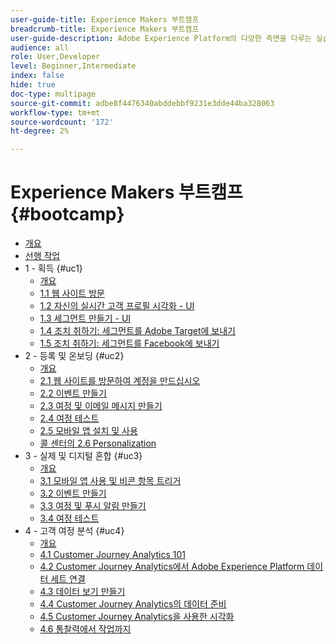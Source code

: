 ```yaml
---
user-guide-title: Experience Makers 부트캠프
breadcrumb-title: Experience Makers 부트캠프
user-guide-description: Adobe Experience Platform의 다양한 측면을 다루는 실습 튜토리얼입니다.
audience: all
role: User,Developer
level: Beginner,Intermediate
index: false
hide: true
doc-type: multipage
source-git-commit: adbe8f4476340abddebbf9231e3dde44ba328063
workflow-type: tm+mt
source-wordcount: '172'
ht-degree: 2%

---
```



# Experience Makers 부트캠프 {#bootcamp}

+ [개요](/help/bootcamp/overview.md)
+ [선행 작업](/help/bootcamp/prework.md)
+ 1 - 획득 {#uc1}
   + [개요](/help/bootcamp/uc/uc1/uc1.md)
   + [1.1 웹 사이트 방문](/help/bootcamp/uc/uc1/ex1.md)
   + [1.2 자신의 실시간 고객 프로필 시각화 - UI](/help/bootcamp/uc/uc1/ex2.md)
   + [1.3 세그먼트 만들기 - UI](/help/bootcamp/uc/uc1/ex3.md)
   + [1.4 조치 취하기: 세그먼트를 Adobe Target에 보내기](/help/bootcamp/uc/uc1/ex4.md)
   + [1.5 조치 취하기: 세그먼트를 Facebook에 보내기](/help/bootcamp/uc/uc1/ex5.md)
+ 2 - 등록 및 온보딩 {#uc2}
   + [개요](/help/bootcamp/uc/uc2/uc2.md)
   + [2.1 웹 사이트를 방문하여 계정을 만드십시오](/help/bootcamp/uc/uc2/ex1.md)
   + [2.2 이벤트 만들기](/help/bootcamp/uc/uc2/ex2.md)
   + [2.3 여정 및 이메일 메시지 만들기](/help/bootcamp/uc/uc2/ex3.md)
   + [2.4 여정 테스트](/help/bootcamp/uc/uc2/ex4.md)
   + [2.5 모바일 앱 설치 및 사용](/help/bootcamp/uc/uc2/ex5.md)
   + [콜 센터의 2.6 Personalization](/help/bootcamp/uc/uc2/ex6.md)
+ 3 - 실제 및 디지털 혼합 {#uc3}
   + [개요](/help/bootcamp/uc/uc3/uc3.md)
   + [3.1 모바일 앱 사용 및 비콘 항목 트리거](/help/bootcamp/uc/uc3/ex1.md)
   + [3.2 이벤트 만들기](/help/bootcamp/uc/uc3/ex2.md)
   + [3.3 여정 및 푸시 알림 만들기](/help/bootcamp/uc/uc3/ex3.md)
   + [3.4 여정 테스트](/help/bootcamp/uc/uc3/ex4.md)
+ 4 - 고객 여정 분석 {#uc4}
   + [개요](/help/bootcamp/uc/uc4/uc4.md)
   + [4.1 Customer Journey Analytics 101](/help/bootcamp/uc/uc4/ex1.md)
   + [4.2 Customer Journey Analytics에서 Adobe Experience Platform 데이터 세트 연결](/help/bootcamp/uc/uc4/ex2.md)
   + [4.3 데이터 보기 만들기](/help/bootcamp/uc/uc4/ex3.md)
   + [4.4 Customer Journey Analytics의 데이터 준비](/help/bootcamp/uc/uc4/ex4.md)
   + [4.5 Customer Journey Analytics을 사용한 시각화](/help/bootcamp/uc/uc4/ex5.md)
   + [4.6 통찰력에서 작업까지](/help/bootcamp/uc/uc4/ex6.md)